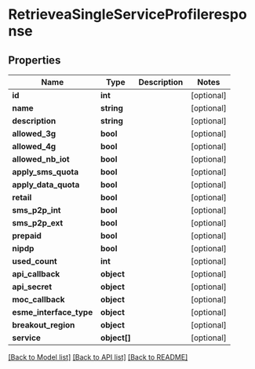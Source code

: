 # RetrieveaSingleServiceProfileresponse

## Properties
Name | Type | Description | Notes
------------ | ------------- | ------------- | -------------
**id** | **int** |  | [optional] 
**name** | **string** |  | [optional] 
**description** | **string** |  | [optional] 
**allowed_3g** | **bool** |  | [optional] 
**allowed_4g** | **bool** |  | [optional] 
**allowed_nb_iot** | **bool** |  | [optional] 
**apply_sms_quota** | **bool** |  | [optional] 
**apply_data_quota** | **bool** |  | [optional] 
**retail** | **bool** |  | [optional] 
**sms_p2p_int** | **bool** |  | [optional] 
**sms_p2p_ext** | **bool** |  | [optional] 
**prepaid** | **bool** |  | [optional] 
**nipdp** | **bool** |  | [optional] 
**used_count** | **int** |  | [optional] 
**api_callback** | **object** |  | [optional] 
**api_secret** | **object** |  | [optional] 
**moc_callback** | **object** |  | [optional] 
**esme_interface_type** | **object** |  | [optional] 
**breakout_region** | **object** |  | [optional] 
**service** | **object[]** |  | [optional] 

[[Back to Model list]](../../README.md#documentation-for-models) [[Back to API list]](../../README.md#documentation-for-api-endpoints) [[Back to README]](../../README.md)


